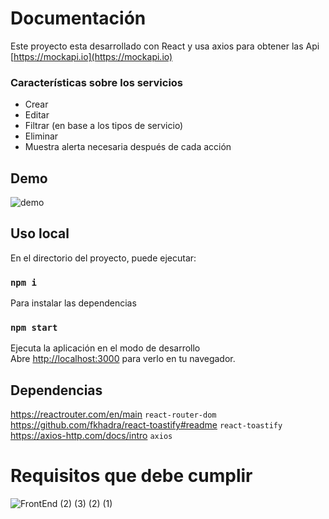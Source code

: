 # Documentación

Este proyecto esta desarrollado con React y usa axios para obtener las Api
[https://mockapi.io](https://mockapi.io)

### Características sobre los servicios

- Crear
- Editar
- Filtrar (en base a los tipos de servicio)
- Eliminar
- Muestra alerta necesaria después de cada acción

## Demo

![demo](https://user-images.githubusercontent.com/45864853/188938557-f4052a41-717d-4b23-887b-144b8e9a87b1.png)

## Uso local

En el directorio del proyecto, puede ejecutar:

### `npm i`

Para instalar las dependencias

### `npm start`

Ejecuta la aplicación en el modo de desarrollo\
Abre [http://localhost:3000](http://localhost:3000) para verlo en tu navegador.

## Dependencias

https://reactrouter.com/en/main
`react-router-dom`\
https://github.com/fkhadra/react-toastify#readme
`react-toastify`\
https://axios-http.com/docs/intro
`axios`

# Requisitos que debe cumplir

![FrontEnd (2) (3) (2) (1)](https://user-images.githubusercontent.com/45864853/188938904-d649f53e-d3b5-40eb-bf1b-36cf0071ea22.png)
